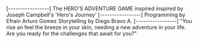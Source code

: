 [-----------------]
The HERO'S ADVENTURE GAME inspired inspired by Joseph Campbell's 'Hero's Journey'
[-----------------]
Programming by Efrain Arturo Gomez
Storytelling by Diego Bravo A.
[-----------------]
"You rise an feel the breeze in your skin, needing a new adventure in your life. Are you ready for the challenges that await for you?"
